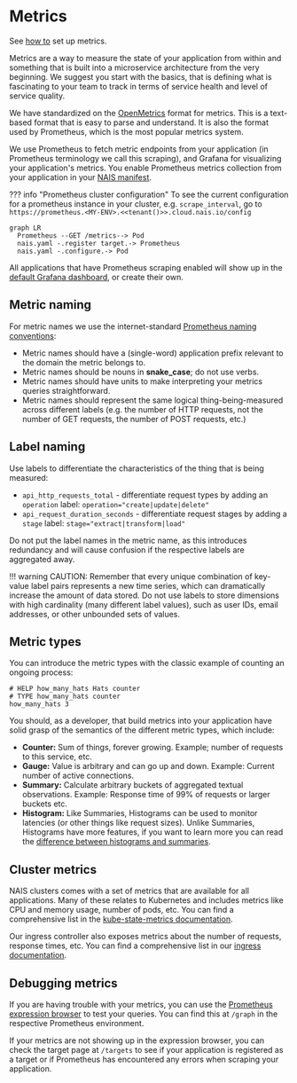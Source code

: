 # Metrics

See [how to](../../how-to-guides/observability/metrics/expose.md) set up metrics.

Metrics are a way to measure the state of your application from within and something that is built into a microservice architecture from the very beginning. We suggest you start with the basics, that is defining what is fascinating to your team to track in terms of service health and level of service quality.

We have standardized on the [OpenMetrics][openmetrics] format for metrics. This is a text-based format that is easy to parse and understand. It is also the format used by Prometheus, which is the most popular metrics system.

We use Prometheus to fetch metric endpoints from your application (in Prometheus terminology we call this scraping), and Grafana for visualizing your application's metrics. You enable Prometheus metrics collection from your application in your [NAIS manifest][nais-manifest-prometheus].

??? info "Prometheus cluster configuration"
To see the current configuration for a prometheus instance in your cluster, e.g. `scrape_interval`, go to
`https://prometheus.<MY-ENV>.<<tenant()>>.cloud.nais.io/config`

```mermaid
graph LR
  Prometheus --GET /metrics--> Pod
  nais.yaml -.register target.-> Prometheus
  nais.yaml -.configure.-> Pod
```

[openmetrics]: https://openmetrics.io/
[nais-manifest-prometheus]: ../../reference/application-spec.md#prometheus

All applications that have Prometheus scraping enabled will show up in the [default Grafana dashboard](https://grafana.nais.io/d/000000283/nais-app-dashbord), or create their own.

## Metric naming

For metric names we use the internet-standard [Prometheus naming conventions](https://prometheus.io/docs/practices/naming/):

- Metric names should have a (single-word) application prefix relevant to the domain the metric belongs to.
- Metric names should be nouns in **snake_case**; do not use verbs.
- Metric names should have units to make interpreting your metrics queries straightforward.
- Metric names should represent the same logical thing-being-measured across different labels (e.g. the number of HTTP requests, not the number of GET requests, the number of POST requests, etc.)

## Label naming

Use labels to differentiate the characteristics of the thing that is being measured:

- `api_http_requests_total` - differentiate request types by adding an `operation` label: `operation="create|update|delete"`
- `api_request_duration_seconds` - differentiate request stages by adding a `stage` label: `stage="extract|transform|load"`

Do not put the label names in the metric name, as this introduces redundancy and will cause confusion if the respective labels are aggregated away.

!!! warning
CAUTION: Remember that every unique combination of key-value label pairs represents a new time series, which can dramatically increase the amount of data stored. Do not use labels to store dimensions with high cardinality (many different label values), such as user IDs, email addresses, or other unbounded sets of values.

## Metric types

You can introduce the metric types with the classic example of counting an ongoing process:

```text
# HELP how_many_hats Hats counter
# TYPE how_many_hats counter
how_many_hats 3
```

You should, as a developer, that build metrics into your application have solid grasp of the semantics of the different metric types, which include:

- **Counter:** Sum of things, forever growing. Example; number of requests to this service, etc.
- **Gauge:** Value is arbitrary and can go up and down. Example: Current number of active connections.
- **Summary:** Calculate arbitrary buckets of aggregated textual observations. Example: Response time of 99% of requests or larger buckets etc.
- **Histogram:** Like Summaries, Histograms can be used to monitor latencies (or other things like request sizes). Unlike Summaries, Histograms have more features, if you want to learn more you can read the [difference between histograms and summaries](https://prometheus.io/docs/practices/histograms/).

## Cluster metrics

NAIS clusters comes with a set of metrics that are available for all applications. Many of these relates to Kubernetes and includes metrics like CPU and memory usage, number of pods, etc. You can find a comprehensive list in the [kube-state-metrics documentation](https://github.com/kubernetes/kube-state-metrics/blob/master/docs/README.md).

Our ingress controller also exposes metrics about the number of requests, response times, etc. You can find a comprehensive list in our [ingress documentation](../../reference//ingress.md#ingress-metrics).

## Debugging metrics

If you are having trouble with your metrics, you can use the [Prometheus expression browser](https://prometheus.io/docs/visualization/browser/) to test your queries. You can find this at `/graph` in the respective Prometheus environment.

If your metrics are not showing up in the expression browser, you can check the target page at `/targets` to see if your application is registered as a target or if Prometheus has encountered any errors when scraping your application.
